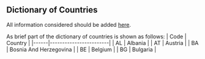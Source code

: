 ## Dictionary of Countries

All information considered should be added [here](https://github.com/openENTRANCE/Model-linkage/blob/master/Region/CountriesEuropa_Dictionary.yml).

As brief part of the dictionary of countries is shown as follows:
| Code | Country                |
|------|------------------------|
| AL   | Albania                |
| AT   | Austria                |
| BA   | Bosnia And Herzegovina |
| BE   | Belgium                |
| BG   | Bulgaria               |
